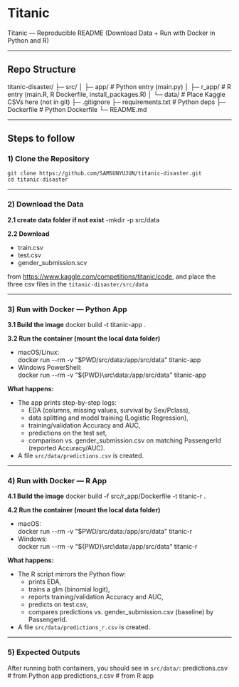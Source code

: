# Titanic  
Titanic — Reproducible README (Download Data + Run with Docker in Python and R)

---

## Repo Structure

titanic-disaster/
├─ src/
│  ├─ app/                  # Python entry (main.py)
│  ├─ r_app/                # R entry (main.R, R Dockerfile, install_packages.R)
│  └─ data/                 # Place Kaggle CSVs here (not in git)
├─ .gitignore
├─ requirements.txt         # Python deps
├─ Dockerfile               # Python Dockerfile
└─ README.md

---

## Steps to follow

### 1) Clone the Repository
    git clone https://github.com/SAMSUNYUJUN/titanic-disaster.git
    cd titanic-disaster

---

### 2) Download the Data

**2.1 create data folder if not exist**
    -mkdir -p src/data

**2.2 Download**
- train.csv  
- test.csv  
- gender_submission.scv  

from https://www.kaggle.com/competitions/titanic/code, and place the three csv files in the `titanic-disaster/src/data`

---

### 3) Run with Docker — Python App

**3.1 Build the image**
    docker build -t titanic-app .

**3.2 Run the container (mount the local data folder)**
- macOS/Linux:  
      docker run --rm -v "$PWD/src/data:/app/src/data" titanic-app
- Windows PowerShell:  
      docker run --rm -v "${PWD}\src\data:/app/src/data" titanic-app

**What happens:**
- The app prints step-by-step logs:
  - EDA (columns, missing values, survival by Sex/Pclass),
  - data splitting and model training (Logistic Regression),
  - training/validation Accuracy and AUC,
  - predictions on the test set,
  - comparison vs. gender_submission.csv on matching PassengerId (reported Accuracy/AUC).
- A file `src/data/predictions.csv` is created.

---

### 4) Run with Docker — R App

**4.1 Build the image**
    docker build -f src/r_app/Dockerfile -t titanic-r .

**4.2 Run the container (mount the local data folder)**
- macOS:  
      docker run --rm -v "$PWD/src/data:/app/src/data" titanic-r
- Windows:  
      docker run --rm -v "${PWD}\src\data:/app/src/data" titanic-r

**What happens:**
- The R script mirrors the Python flow:
  - prints EDA,
  - trains a glm (binomial logit),
  - reports training/validation Accuracy and AUC,
  - predicts on test.csv,
  - compares predictions vs. gender_submission.csv (baseline) by PassengerId.
- A file `src/data/predictions_r.csv` is created.

---

### 5) Expected Outputs

After running both containers, you should see in `src/data/`:
    predictions.csv       # from Python app
    predictions_r.csv     # from R app
